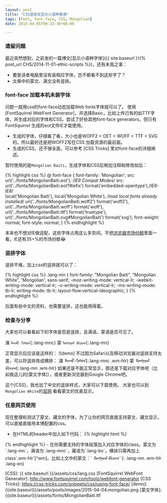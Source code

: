 ```yaml
---
layout: post
title: "CSS竖排及显示小语种蒙满"
tags: [Font, font-face, CSS, Mongolian]
date: 2015-04-05T00:32:30+08:00

---
```


### 遗留问题

最近突然想到，之前发的一篇博文[显示小语种字体]({{ site.baseurl }}{% post_url CHS/2014-11-01-ethic-scripts %})，还有未竟之事：

* 要是读者电脑里没有装相应字体，岂不都看不到这些字了？
* 文章中的蒙文、满文没有竖排。


### font-face 加载本机未装字体

问题一就用css的font-face动态加载Web fonts字体就可以了。 使用[FontSquirrel WebFont Generator]，并选择Basic，比如上传已有的如TTF字体，并生成对应的字体和CSS。尝试了好些其他font-face generators，但只有*FontSquirrel* 生成的eot文件IE才能使用。

- 生成的字体，仔细看了看，大小也是WOFF2 < OET < WOFF < TTF < SVG的。所以最好还是把WOFF2写在CSS 加载资源的最前面。
- 生成的CSS，还不够全面，可以参考 [CSS Tricks] 里对font-face的详细阐述。

暂时使用的是`Mongolian Baiti`，生成字体和CSS后稍加注释和修改如后：

{% highlight css %}
@ font-face {
font-family: 'Mongolian';
    src: url('../fonts/MongolianBaiti.eot'); /*IE9 Compat Modes*/
    src: 
     url('../fonts/MongolianBaiti.eot?#iefix') format('embedded-opentype'),/*IE6-IE8*/         
     local('Mongolian Baiti'), 
     local('Mongolian White'), /*load local fonts already installed*/
     url('../fonts/MongolianBaiti.woff2') format('woff2'),
     url('../fonts/MongolianBaiti.woff') format('woff'),
     url('../fonts/MongolianBaiti.ttf') format('truetype'),
     url('../fonts/MongolianBaiti.svg#MongolianBaiti') format('svg');
    font-weight: normal;
    font-style: normal;
}
{% endhighlight %}


本来也不想对IE做适配，这些字体占用这么多空间。不想[浏览器市场份额]里面一看，IE还有35+%的市场份额😂 

### 竖排字体

竖排不难，加上css的竖排就可以了：

{% highlight css %}
.lang-mn {
  font-family: "Mongolian Baiti", "Mongolian White", 'Mongolian', sans-serif;
  -moz-writing-mode: vertical-lr;
  -webkit-writing-mode: vertical-lr;
  -o-writing-mode: vertical-lr;
  -ms-writing-mode: tb-lr;
  writing-mode: tb-lr;
  layout-flow:vertical-ideographic;
}
{% endhighlight %}

后面有些中文的资料，也需要竖排，这也能用得着。

### 检查与分享

大家也可以看看如下的字体是否是竖排，且满语、蒙语是否可见了。

滿 `ᠮᠠᠨᠵᡠ ᡤᡳᠰᡠᠨ`{:.lang-mnc} 蒙 `ᠮᠣᠩᠭᠣᠯ ᠪᠢᠴᠢᠭ᠌`{:.lang-mn}

正常显示后应该是这样的： ![demo]
不过因为Safari以及移动浏览器对竖排支持太差，可以将竖排改成横排：
滿 _ᠮᠠᠨᠵᡠ ᡤᡳᠰᡠᠨ_{:.lang-mnc .wm-hlr} 蒙 _ᠮᠣᠩᠭᠣᠯ ᠪᠢᠴᠢᠭ᠌_{:.lang-mn .wm-hlr}
如果还是不能正常显示，那还是下载对应字体吧（比如我这儿的[蒙文字体]），或者更新浏览器到Google Chrome吧。

这个[CSS]，我也加了中文的竖排样式，大家可以下载使用。
大家也可以到`Mongolian White`的[官网](http://www.mongolfont.com/cn/font/mnglwhiteotf.html) 看看蒙文的优美显示。

### 任意网页使用

现在整理和测试了蒙文、藏文的字体，为了让你的网页直接支持蒙文、藏文显示，可以直接直接用本博配置的css。

- 在HTML的header中加入如下代码：
{% highlight html %}
<link href="http://www.josephjctang.com/blog/assets/css/lang.css" rel="stylesheet" type="text/css">
{% endhighlight %}
- 在你需要支持的字体段落加入对应字体的class。蒙文为`.lang-mn`，满语为`.lang-mnc`，藏语为`.lang-bo`。横排只需再加上class`.wm-hlr`[^wm]。比如上文中的蒙文：`<em class="lang-mn"> ᠮᠣᠩᠭᠣᠯ ᠪᠢᠴᠢᠭ᠌ </em>`{: .lang-mn .wm-hlr .lang-en}


[浏览器市场份额]: http://tongji.baidu.com/data/browser
[CSS]: {{ site.baseurl }}/assets/css/lang.css
[FontSquirrel WebFont Generator]: http://www.fontsquirrel.com/tools/webfont-generator
[CSS Tricks]: https://css-tricks.com/snippets/css/using-font-face/
[demo]: {{site.baseurl}}/assets/posts/images/2015-04-04.mongolian.png
[蒙文字体]: {{site.baseurl}}/assets/fonts/MongolianBaiti.ttf
[^wm]: Writing Mode: Horizontal Left to Right
